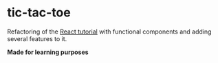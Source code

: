 # tic-tac-toe

Refactoring of the [React tutorial](https://fr.reactjs.org/tutorial/tutorial.html) with functional components and adding several features to it.

__Made for learning purposes__